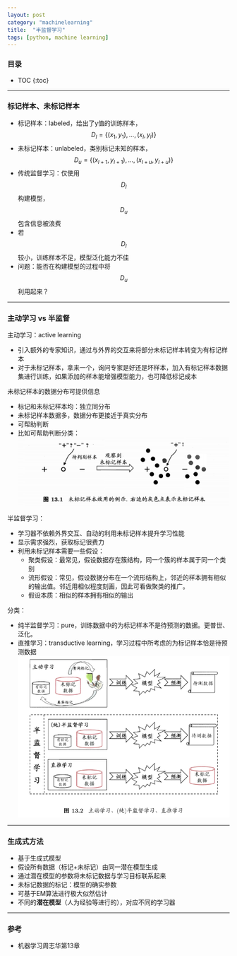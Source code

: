 ```yaml
---
layout: post
category: "machinelearning"
title:  "半监督学习"
tags: [python, machine learning]
---
```


<script type="text/javascript" async
  src="https://cdn.mathjax.org/mathjax/latest/MathJax.js?config=TeX-MML-AM_CHTML">
</script>

### 目录

- TOC
{:toc}

---

### 标记样本、未标记样本

* 标记样本：labeled，给出了y值的训练样本，$$D_l=\{(x_1,y_1),...,(x_l,y_l)\}$$
* 未标记样本：unlabeled，类别标记未知的样本，$$D_u=\{(x_{l+1},y_{l+1}),...,(x_{l+u},y_{l+u})\}$$
* 传统监督学习：仅使用$$D_l$$构建模型，$$D_u$$包含信息被浪费
* 若$$D_l$$较小，训练样本不足，模型泛化能力不佳
* 问题：能否在构建模型的过程中将$$D_u$$利用起来？

---

### 主动学习 vs 半监督

主动学习：active learning

* 引入额外的专家知识，通过与外界的交互来将部分未标记样本转变为有标记样本
* 对于未标记样本，拿来一个，询问专家是好还是坏样本，加入有标记样本数据集进行训练，如果添加的样本能增强模型能力，也可降低标记成本

未标记样本的数据分布可提供信息

* 标记和未标记样本均：独立同分布
* 未标记样本数据多，数据分布更接近于真实分布
* 可帮助判断
* 比如可帮助判断分类：[![20190801215112](https://raw.githubusercontent.com/Tsinghua-gongjing/blog_codes/master/images/20190801215112.png)](https://raw.githubusercontent.com/Tsinghua-gongjing/blog_codes/master/images/20190801215112.png)

半监督学习：

* 学习器不依赖外界交互、自动的利用未标记样本提升学习性能
* 显示需求强烈，获取标记很费力
* 利用未标记样本需要一些假设：
	* 聚类假设：最常见，假设数据存在簇结构，同一个簇的样本属于同一个类别
	* 流形假设：常见，假设数据分布在一个流形结构上，邻近的样本拥有相似的输出值。邻近用相似程度刻画，因此可看做聚类的推广。
	* 假设本质：相似的样本拥有相似的输出

分类：

* 纯半监督学习：pure，训练数据中的为标记样本不是待预测的数据。更普世、泛化。
* 直推学习：transductive learning，学习过程中所考虑的为标记样本恰是待预测数据 [![20190801215826](https://raw.githubusercontent.com/Tsinghua-gongjing/blog_codes/master/images/20190801215826.png)](https://raw.githubusercontent.com/Tsinghua-gongjing/blog_codes/master/images/20190801215826.png)

---

### 生成式方法

* 基于生成式模型
* 假设所有数据（标记+未标记）由同一潜在模型生成
* 通过潜在模型的参数将未标记数据与学习目标联系起来
* 未标记数据的标记：模型的确实参数
* 可基于EM算法进行极大似然估计
* 不同的**潜在模型**（人为经验等进行的），对应不同的学习器

---

### 参考

* 机器学习周志华第13章





